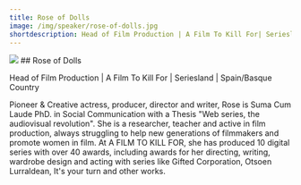 ```yaml
---
title: Rose of Dolls
image: /img/speaker/rose-of-dolls.jpg
shortdescription: Head of Film Production | A Film To Kill For| Seriesland | Spain/Basque Country
---
```

<img src="/img/speaker/rose-of-dolls.jpg">
## Rose of Dolls

Head of Film Production | A Film To Kill For | Seriesland | Spain/Basque Country

Pioneer & Creative actress, producer, director and writer, Rose is Suma Cum Laude PhD. in Social Communication with a Thesis "Web series, the audiovisual revolution". She is a researcher, teacher and active in film production, always struggling to help new generations of filmmakers and promote women in film. At A FILM TO KILL FOR, she has produced 10 digital series with over 40 awards, including awards for her directing, writing, wardrobe design and acting with series like Gifted Corporation, Otsoen Lurraldean, It's your turn and other works.

